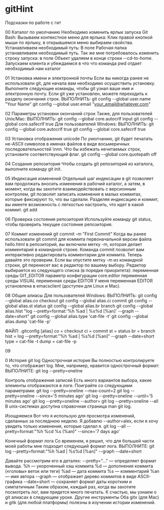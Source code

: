 # gitHint
Подсказки по работе с гит


00 Каталог по умолчанию
Необходимо изменить ярлык запуска Git Bash:
Вызываем контекстное меню для ярлыка: Клик правой кнопкой мыши по ярлыку, в открывшемся меню выбираем свойства.
Устанавливаем необходимый путь: В поле Рабочая папка устанавливаем необходимый путь.
Так же мне потребовалось изменить строку запуска: в поле Объект удаляем в конце строки --cd-to-home.
Запускаем клиента и убеждаемся в что что команда pwd отдает необходимый нам каталог


01 Установка имени и электронной почты
Если вы никогда ранее не использовали git, для начала вам необходимо осуществить установку. Выполните следующие команды, чтобы git узнал ваше имя и электронную почту. Если git уже установлен, можете переходить к разделу окончания строк.
ВЫПОЛНИТЬ:
git config --global user.name "Your Name"
git config --global user.email "your_email@whatever.com"


02 Параметры установки окончаний строк
Также, для пользователей Unix/Mac:
ВЫПОЛНИТЬ:
git config --global core.autocrlf input
git config --global core.safecrlf true
Для пользователей Windows:
ВЫПОЛНИТЬ:
git config --global core.autocrlf true
git config --global core.safecrlf true


03 Установка отображения unicode
По умолчанию, git будет печатать не-ASCII символов в именах файлов в виде восьмеричных последовательностей \nnn. Что бы избежать нечитаемых строк, установите соответствующий флаг.
git config --global core.quotepath off


04 Создание репозитория
Чтобы создать git репозиторий из каталога, выполните команду git init.


05 Индексация изменений
Отдельный шаг индексации в git позволяет вам продолжать вносить изменения в рабочий каталог, а затем, в момент, когда вы захотите взаимодействовать с версионным контролем, git позволит записать изменения в малых коммитах, которые фиксируют то, что вы сделали.
Разделяя индексацию и коммит, вы имеете возможность с легкостью настроить, что идет в какой коммит.
git add 


06 Проверка состояния репозитория
Используйте команду git status, чтобы проверить текущее состояние репозитория.


07 Коммит изменений
git commit -m "First Commit"
Когда вы ранее использовали git commit для коммита первоначальной версии файла hello.html в репозиторий, вы включили метку -m, которая делает комментарий в командной строке. Команда commit позволит вам интерактивно редактировать комментарии для коммита. Теперь давайте это проверим.
Если вы опустите метку -m из командной строки, git перенесет вас в редактор по вашему выбору. Редактор выбирается из следующего списка (в порядке приоритета):
переменная среды GIT_EDITOR
параметр конфигурации core.editor
переменная среды VISUAL
переменная среды EDITOR
У меня переменная EDITOR установлена в emacsclient (доступен для Linux и Mac).


08 Общие алиасы
Для пользователей Windows:
ВЫПОЛНИТЬ:
git config --global alias.co checkout
git config --global alias.ci commit
git config --global alias.st status
git config --global alias.br branch
git config --global alias.hist "log --pretty=format:'%h %ad | %s%d [%an]' --graph --date=short"
git config --global alias.type 'cat-file -t'
git config --global alias.dump 'cat-file -p'

ФАЙЛ: .gitconfig
[alias]
  co = checkout
  ci = commit
  st = status
  br = branch
  hist = log --pretty=format:\"%h %ad | %s%d [%an]\" --graph --date=short
  type = cat-file -t
  dump = cat-file -p


09 










0 История
git log
Однострочная история
Вы полностью контролируете то, что отображает log. Мне, например, нравится однострочный формат:
ВЫПОЛНИТЕ:
git log --pretty=oneline

Контроль отображения записей
Есть много вариантов выбора, какие элементы отображаются в логе. Поиграйте со следующими параметрами:
git log --pretty=oneline --max-count=2
git log --pretty=oneline --since='5 minutes ago'
git log --pretty=oneline --until='5 minutes ago'
git log --pretty=oneline --author=<your name>
git log --pretty=oneline --all
В unix-системах доступна справочная страница man git log.
  
Изощряемся
Вот что я использую для просмотра изменений, сделанных за последнюю неделю. Я добавлю --author=alex, если я хочу увидеть только изменения, которые сделал я.
git log --all --pretty=format:"%h %cd %s (%an)" --since='7 days ago'

Конечный формат лога
Со временем, я решил, что для большей части моей работы мне подходит следующий формат лога.
ВЫПОЛНИТЕ:
git log --pretty=format:"%h %ad | %s%d [%an]" --graph --date=short

Давайте рассмотрим его в деталях:
--pretty="..." — определяет формат вывода.
%h — укороченный хэш коммита
%d — дополнения коммита («головы» веток или теги)
%ad — дата коммита
%s — комментарий
%an — имя автора
--graph — отображает дерево коммитов в виде ASCII-графика
--date=short — сохраняет формат даты коротким и симпатичным
Таким образом, каждый раз, когда вы захотите посмотреть лог, вам придется много печатать. К счастью, мы узнаем о git алиасах в следующем уроке.
Другие инструменты
Оба gitx (для Mac) и gitk (для любой платформы) полезны в изучении истории изменений.
